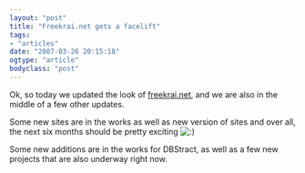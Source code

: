 ```yaml
---
layout: "post"
title: "Freekrai.net gets a facelift"
tags: 
- "articles"
date: "2007-03-26 20:15:18"
ogtype: "article"
bodyclass: "post"
---
```


<span class="newsarticle">Ok, so today we updated the look of [freekrai.net](http://www.freekrai.net "Freekrai.net"), and we are also in the middle of a few other updates.</span>

 Some new sites are in the works as well as new version of sites and over all, the next six months should be pretty exciting ![:)](http://www.tydeontheweb.com/wp-includes/images/smilies/icon_smile.gif)

 Some new additions are in the works for DBStract, as well as a few new projects that are also underway right now.